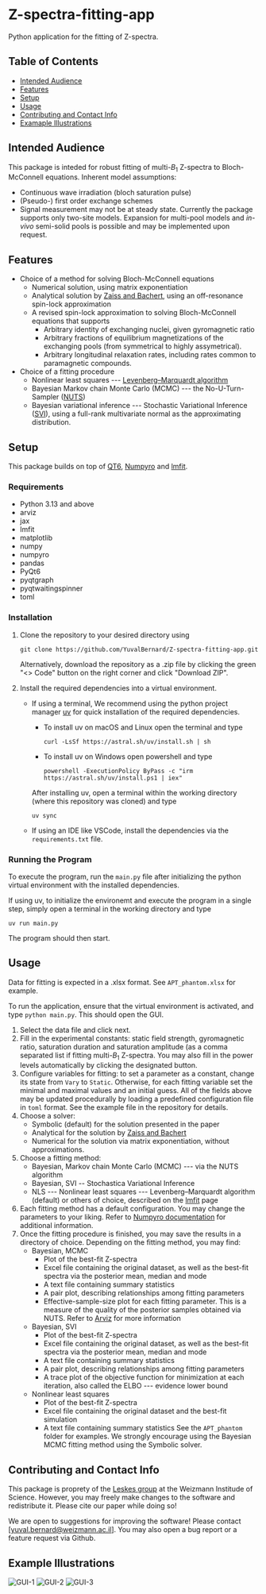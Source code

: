 # Z-spectra-fitting-app
Python application for the fitting of Z-spectra.

## Table of Contents
* [Intended Audience](#intended-audience)
* [Features](#features)
* [Setup](#setup)
* [Usage](#usage)
* [Contributing and Contact Info](#contributing-and-contact-info)
* [Examaple Illustrations](#example-illustrations)


## Intended Audience
This package is inteded for robust fitting of multi-$`B_1`$ Z-spectra to Bloch-McConnell equations.
Inherent model assumptions:
* Continuous wave irradiation (bloch saturation pulse)
* (Pseudo-) first order exchange schemes
* Signal measurement may not be at steady state.
Currently the package supports only two-site models.
Expansion for multi-pool models and *in-vivo* semi-solid pools is possible and may be implemented upon request.

## Features
* Choice of a method for solving Bloch-McConnell equations
    * Numerical solution, using matrix exponentiation
    * Analytical solution by [Zaiss and Bachert](https://analyticalsciencejournals.onlinelibrary.wiley.com/doi/10.1002/nbm.2887), using an off-resonance spin-lock approximation
    * A revised spin-lock approximation to solving Bloch-McConnell equations that supports
        * Arbitrary identity of exchanging nuclei, given gyromagnetic ratio
        * Arbitrary fractions of equilibrium magnetizations of the exchanging pools (from symmetrical to highly assymetrical).
        * Arbitrary longitudinal relaxation rates, including rates common to paramagnetic compounds.
* Choice of a fitting procedure
    * Nonlinear least squares --- [Levenberg–Marquardt algorithm](https://en.wikipedia.org/wiki/Levenberg%E2%80%93Marquardt_algorithm)
    * Bayesian Markov chain Monte Carlo (MCMC) --- the No-U-Turn-Sampler ([NUTS](https://arxiv.org/abs/1111.4246))
    * Bayesian variational inference --- Stochastic Variational Inference ([SVI](https://arxiv.org/abs/1206.7051)), using a full-rank multivariate normal as the approximating distribution.

## Setup
This package builds on top of [QT6](https://doc.qt.io/qtforpython-6/), [Numpyro](https://num.pyro.ai/en/latest/index.html) and [lmfit](https://lmfit.github.io/lmfit-py/).

### Requirements
* Python 3.13 and above
* arviz
* jax
* lmfit
* matplotlib
* numpy
* numpyro
* pandas
* PyQt6
* pyqtgraph
* pyqtwaitingspinner
* toml

### Installation
1. Clone the repository to your desired directory using
    ```
    git clone https://github.com/YuvalBernard/Z-spectra-fitting-app.git
    ```
    Alternatively, download the repository as a .zip file by clicking the green "<> Code" button on the right corner and click "Download ZIP".

2. Install the required dependencies into a virtual environment.

    * If using a terminal, We recommend using the python project manager [uv](https://docs.astral.sh/uv/) for quick installation of the required dependencies.
        * To install uv on macOS and Linux open the terminal and type
            ```
            curl -LsSf https://astral.sh/uv/install.sh | sh
            ```
        * To install uv on Windows open powershell and type
            ```
            powershell -ExecutionPolicy ByPass -c "irm https://astral.sh/uv/install.ps1 | iex"
            ```
        After installing uv, open a terminal within the working directory (where this repository was cloned) and type
        ```
        uv sync
        ```

    * If using an IDE like VSCode, install the dependencies via the `requirements.txt` file.
### Running the Program
To execute the program, run the `main.py` file after initializing the python virtual environment with the installed dependencies.

If using uv, to initialize the environemt and execute the program in a single step, simply open a terminal in the working directory and type
```
uv run main.py
```
The program should then start.
## Usage
Data for fitting is expected in a .xlsx format.
See `APT_phantom.xlsx` for example.

To run the application, ensure that the virtual environment is activated, and type ``python main.py``.
This should open the GUI.
1. Select the data file and click next.
2. Fill in the experimental constants: static field strength, gyromagnetic ratio, saturation duration and saturation amplitude (as a comma separated list if fitting multi-$`B_1`$ Z-spectra.
You may also fill in the power levels automatically by clicking the designated button.
3. Configure variables for fitting: to set a parameter as a constant, change its state from `Vary` to `Static`.
Otherwise, for each fitting variable set the minimal and maximal values and an initial guess.
All of the fields above may be updated procedurally by loading a predefined configuration file in `toml` format. See the example file in the repository for details.
4. Choose a solver:
    * Symbolic (default) for the solution presented in the paper
    * Analytical for the solution by [Zaiss and Bachert](https://analyticalsciencejournals.onlinelibrary.wiley.com/doi/10.1002/nbm.2887)
    * Numerical for the solution via matrix exponentiation, without approximations.
5. Choose a fitting method:
    * Bayesian, Markov chain Monte Carlo (MCMC) --- via the NUTS algorithm
    * Bayesian, SVI -- Stochastica Variational Inference
    * NLS --- Nonlinear least squares --- Levenberg–Marquardt algorithm (default) or others of choice, described on the [lmfit](https://lmfit.github.io/lmfit-py/fitting.html) page
6. Each fitting method has a default configuration. You may change the parameters to your liking. Refer to [Numpyro documentation](https://num.pyro.ai/en/stable/) for additional information.
7. Once the fitting procedure is finished, you may save the results in a directory of choice. Depending on the fitting method, you may find:
    * Bayesian, MCMC
        * Plot of the best-fit Z-spectra
        * Excel file containing the original dataset, as well as the best-fit spectra via the posterior mean, median and mode
        * A text file containing summary statistics
        * A pair plot, describing relationships among fitting parameters
        * Effective-sample-size plot for each fitting parameter. This is a measure of the quality of the posterior samples obtained via NUTS. Refer to [Arviz](https://python.arviz.org/en/stable/api/generated/arviz.ess.html) for more information
    * Bayesian, SVI
        * Plot of the best-fit Z-spectra
        * Excel file containing the original dataset, as well as the best-fit spectra via the posterior mean, median and mode
        * A text file containing summary statistics
        * A pair plot, describing relationships among fitting parameters
        * A trace plot of the objective function for minimization at each iteration, also called the ELBO --- evidence lower bound
    * Nonlinear least squares
        * Plot of the best-fit Z-spectra
        * Excel file containing the original dataset and the best-fit simulation
        * A text file containing summary statistics
    See the `APT_phantom` folder for examples.
We strongly encourage using the Bayesian MCMC fitting method using the Symbolic solver.

## Contributing and Contact Info
This package is proprety of the [Leskes group](https://www.weizmann.ac.il/MCMS/Leskes/home) at the Weizmann Institude of Science.
However, you may freely make changes to the software and redistribute it. Please cite our paper while doing so!

We are open to suggestions for improving the software! Please contact [yuval.bernard@weizmann.ac.il].
You may also open a bug report or a feature request via Github.

## Example Illustrations
![GUI-1](./pictures/GUI-1.png) ![GUI-2](./pictures/GUI-2.png) ![GUI-3](./pictures/GUI-3.png)

